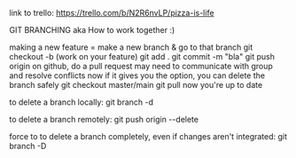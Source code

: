 link to trello:
  https://trello.com/b/N2R6nvLP/pizza-is-life



GIT BRANCHING aka How to work together :)

making a new feature = make a new branch & go to that branch
  git checkout -b <branch name>
  (work on your feature)
  git add .
  git commit -m "bla"
  git push origin <branch name>
  on github, do a pull request
    may need to communicate with group and resolve conflicts
    now if it gives you the option, you can delete the branch safely
  git checkout master/main
  git pull
  now you're up to date

to delete a branch locally:
  git branch -d <branch name>

to delete a branch remotely:
  git push origin --delete <branch name>

force to to delete a branch completely, even if changes aren't integrated: 
  git branch -D <branch name>

